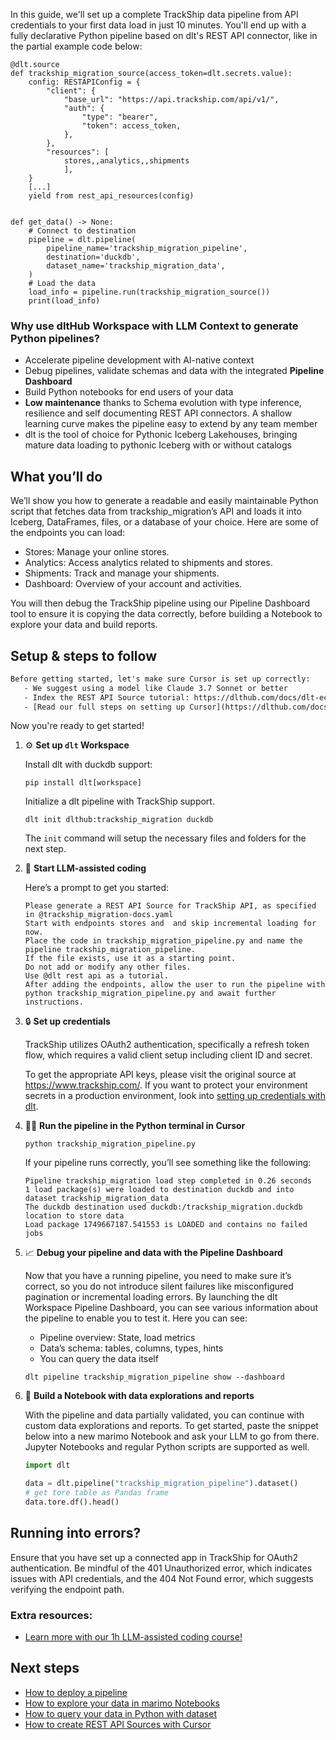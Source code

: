 In this guide, we'll set up a complete TrackShip data pipeline from API credentials to your first data load in just 10 minutes. You'll end up with a fully declarative Python pipeline based on dlt's REST API connector, like in the partial example code below:

```python-outcome
@dlt.source
def trackship_migration_source(access_token=dlt.secrets.value):
    config: RESTAPIConfig = {
        "client": {
            "base_url": "https://api.trackship.com/api/v1/",
            "auth": {
                "type": "bearer",
                "token": access_token,
            },
        },
        "resources": [
            stores,,analytics,,shipments
            ],
    }
    [...]
    yield from rest_api_resources(config)


def get_data() -> None:
    # Connect to destination
    pipeline = dlt.pipeline(
        pipeline_name='trackship_migration_pipeline',
        destination='duckdb',
        dataset_name='trackship_migration_data', 
    )
    # Load the data
    load_info = pipeline.run(trackship_migration_source())
    print(load_info) 
```

### Why use dltHub Workspace with LLM Context to generate Python pipelines?

- Accelerate pipeline development with AI-native context
- Debug pipelines, validate schemas and data with the integrated **Pipeline Dashboard**
- Build Python notebooks for end users of your data
- **Low maintenance** thanks to Schema evolution with type inference, resilience and self documenting REST API connectors. A shallow learning curve makes the pipeline easy to extend by any team member
- dlt is the tool of choice for Pythonic Iceberg Lakehouses, bringing mature data loading to pythonic Iceberg with or without catalogs

## What you’ll do

We’ll show you how to generate a readable and easily maintainable Python script that fetches data from trackship_migration’s API and loads it into Iceberg, DataFrames, files, or a database of your choice. Here are some of the endpoints you can load:

- Stores: Manage your online stores.
- Analytics: Access analytics related to shipments and stores.
- Shipments: Track and manage your shipments.
- Dashboard: Overview of your account and activities.

You will then debug the TrackShip pipeline using our Pipeline Dashboard tool to ensure it is copying the data correctly, before building a Notebook to explore your data and build reports.

## Setup & steps to follow

```default
Before getting started, let's make sure Cursor is set up correctly:
   - We suggest using a model like Claude 3.7 Sonnet or better
   - Index the REST API Source tutorial: https://dlthub.com/docs/dlt-ecosystem/verified-sources/rest_api/ and add it to context as **@dlt rest api**
   - [Read our full steps on setting up Cursor](https://dlthub.com/docs/dlt-ecosystem/llm-tooling/cursor-restapi#23-configuring-cursor-with-documentation)
```

Now you're ready to get started!

1. ⚙️ **Set up `dlt` Workspace**
    
    Install dlt with duckdb support:
    ```shell
    pip install dlt[workspace]
    ```

    Initialize a dlt pipeline with TrackShip support.
    ```shell
    dlt init dlthub:trackship_migration duckdb
    ```

    The `init` command will setup the necessary files and folders for the next step.
    
2. 🤠 **Start LLM-assisted coding**
    
    Here’s a prompt to get you started:
    
    ```prompt
    Please generate a REST API Source for TrackShip API, as specified in @trackship_migration-docs.yaml 
    Start with endpoints stores and  and skip incremental loading for now. 
    Place the code in trackship_migration_pipeline.py and name the pipeline trackship_migration_pipeline. 
    If the file exists, use it as a starting point. 
    Do not add or modify any other files. 
    Use @dlt rest api as a tutorial. 
    After adding the endpoints, allow the user to run the pipeline with python trackship_migration_pipeline.py and await further instructions.
    ```

    
3. 🔒 **Set up credentials** 
    
    TrackShip utilizes OAuth2 authentication, specifically a refresh token flow, which requires a valid client setup including client ID and secret.
    
    To get the appropriate API keys, please visit the original source at https://www.trackship.com/.
    If you want to protect your environment secrets in a production environment, look into [setting up credentials with dlt](https://dlthub.com/docs/walkthroughs/add_credentials).
    
4. 🏃‍♀️ **Run the pipeline in the Python terminal in Cursor**
    
    ```shell
    python trackship_migration_pipeline.py
    ```
    
    If your pipeline runs correctly, you’ll see something like the following:
    
    ```shell
    Pipeline trackship_migration load step completed in 0.26 seconds
    1 load package(s) were loaded to destination duckdb and into dataset trackship_migration_data
    The duckdb destination used duckdb:/trackship_migration.duckdb location to store data
    Load package 1749667187.541553 is LOADED and contains no failed jobs
    ```
    
5. 📈 **Debug your pipeline and data with the Pipeline Dashboard**

    Now that you have a running pipeline, you need to make sure it’s correct, so you do not introduce silent failures like misconfigured pagination or incremental loading errors. By launching the dlt Workspace Pipeline Dashboard, you can see various information about the pipeline to enable you to test it. Here you can see:
    - Pipeline overview: State, load metrics
    - Data’s schema: tables, columns, types, hints
    - You can query the data itself
    
    ```shell
    dlt pipeline trackship_migration_pipeline show --dashboard
    ```
    
6. 🐍 **Build a Notebook with data explorations and reports**

    With the pipeline and data partially validated, you can continue with custom data explorations and reports. To get started, paste the snippet below into a new marimo Notebook and ask your LLM to go from there. Jupyter Notebooks and regular Python scripts are supported as well.

    
    ```python
    import dlt

   data = dlt.pipeline("trackship_migration_pipeline").dataset()
   # get tore table as Pandas frame
   data.tore.df().head()
    ```

## Running into errors?

Ensure that you have set up a connected app in TrackShip for OAuth2 authentication. Be mindful of the 401 Unauthorized error, which indicates issues with API credentials, and the 404 Not Found error, which suggests verifying the endpoint path.

### Extra resources:

- [Learn more with our 1h LLM-assisted coding course!](https://www.youtube.com/watch?v=GGid70rnJuM)

## Next steps

- [How to deploy a pipeline](https://dlthub.com/docs/walkthroughs/deploy-a-pipeline)
- [How to explore your data in marimo Notebooks](https://dlthub.com/docs/general-usage/dataset-access/marimo)
- [How to query your data in Python with dataset](https://dlthub.com/docs/general-usage/dataset-access/dataset)
- [How to create REST API Sources with Cursor](https://dlthub.com/docs/dlt-ecosystem/llm-tooling/cursor-restapi)